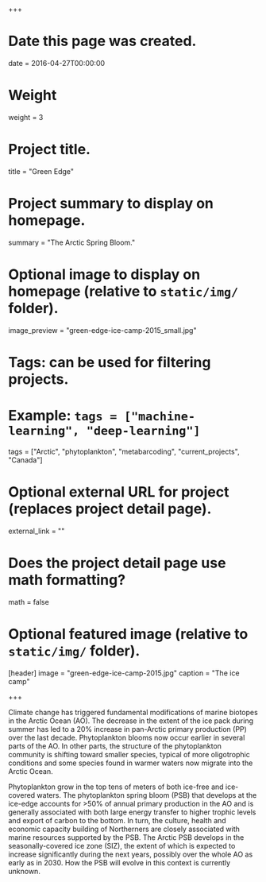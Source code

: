 +++
# Date this page was created.
date = 2016-04-27T00:00:00

# Weight
weight = 3

# Project title.
title = "Green Edge"

# Project summary to display on homepage.
summary = "The Arctic Spring Bloom."

# Optional image to display on homepage (relative to `static/img/` folder).
image_preview = "green-edge-ice-camp-2015_small.jpg"

# Tags: can be used for filtering projects.
# Example: `tags = ["machine-learning", "deep-learning"]`
tags = ["Arctic", "phytoplankton", "metabarcoding",  "current_projects", "Canada"]

# Optional external URL for project (replaces project detail page).
external_link = ""

# Does the project detail page use math formatting?
math = false

# Optional featured image (relative to `static/img/` folder).
[header]
image = "green-edge-ice-camp-2015.jpg"
caption = "The ice camp"

+++

Climate change has triggered fundamental modifications of marine biotopes in the Arctic Ocean (AO). The decrease in the extent of the ice pack during summer has led to a 20% increase in pan-Arctic primary production (PP) over the last decade. Phytoplankton blooms now occur earlier in several parts of the AO. In other parts, the structure of the phytoplankton community is shifting toward smaller species, typical of more oligotrophic conditions and some species found in warmer waters now migrate into the Arctic Ocean.

Phytoplankton grow in the top tens of meters of both ice-free and ice-covered waters. The phytoplankton spring bloom (PSB) that develops at the ice-edge accounts for >50% of annual primary production in the AO and is generally associated with both large energy transfer to higher trophic levels and export of carbon to the bottom. In turn, the culture, health and economic capacity building of Northerners are closely associated with marine resources supported by the PSB. The Arctic PSB develops in the seasonally-covered ice zone (SIZ), the extent of which is expected to increase significantly during the next years, possibly over the whole AO as early as in 2030. How the PSB will evolve in this context is currently unknown.
